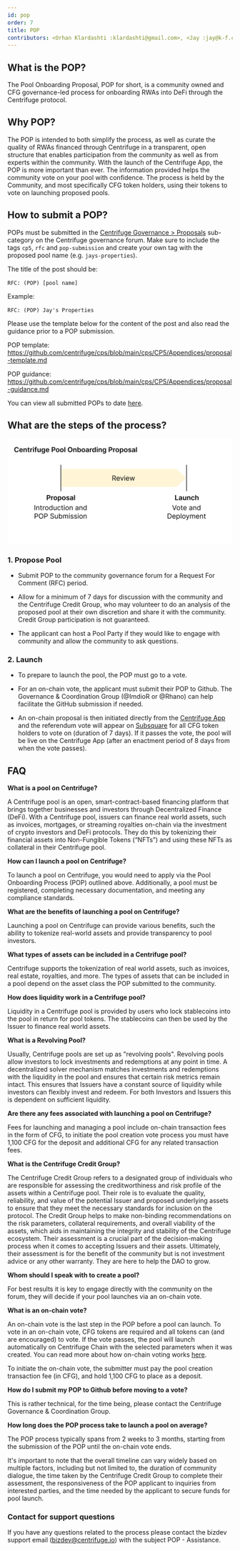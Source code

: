 ```yaml
---
id: pop
order: 7
title: POP
contributors: <Orhan Klardashti :klardashti@gmail.com>, <Jay :jay@k-f.co>
---
```


## What is the POP?

The Pool Onboarding Proposal, POP for short, is a community owned and CFG governance-led process for onboarding RWAs into DeFi through the Centrifuge protocol.

## Why POP?

The POP is intended to both simplify the process, as well as curate the quality of RWAs financed through Centrifuge in a transparent, open structure that enables participation from the community as well as from experts within the community. With the launch of the Centrifuge App, the POP is more important than ever. The information provided helps the community vote on your pool with confidence. The process is held by the Community, and most specifically CFG token holders, using their tokens to vote on launching proposed pools.

## How to submit a POP?

POPs must be submitted in the [Centrifuge Governance > Proposals](https://gov.centrifuge.io/c/cfg-governance/chain-governance/18) sub-category on the Centrifuge governance forum. Make sure to include the tags `cp5`, `rfc` and  `pop-submission` and create your own tag with the proposed pool name (e.g. `jays-properties`). 

The title of the post should be:
```
RFC: (POP) [pool name]
```
Example: 
```
RFC: (POP) Jay's Properties
```
Please use the template below for the content of the post and also read the guidance prior to a POP submission.

POP template: https://github.com/centrifuge/cps/blob/main/cps/CP5/Appendices/proposal-template.md

POP guidance: https://github.com/centrifuge/cps/blob/main/cps/CP5/Appendices/proposal-guidance.md

You can view all submitted POPs to date [here](https://gov.centrifuge.io/tag/pop-submission).

## What are the steps of the process?
![](./images/popv3.png#width=65%;)

### 1. Propose Pool

- Submit POP to the community governance forum for a Request For Comment (RFC) period.

- Allow for a minimum of 7 days for discussion with the community and the Centrifuge Credit Group, who may volunteer to do an analysis of the proposed pool at their own discretion and share it with the community. Credit Group participation is not guaranteed.

- The applicant can host a Pool Party if they would like to engage with community and allow the community to ask questions.

### 2. Launch

- To prepare to launch the pool, the POP must go to a vote.

- For an on-chain vote, the applicant must submit their POP to Github. The Governance & Coordination Group (@ImdioR or @Rhano) can help facilitate the GitHub submission if needed.

- An on-chain proposal is then initiated directly from the [Centrifuge App](https://app.centrifuge.io/) and the referendum vote will appear on [Subsquare](https://centrifuge.subsquare.io/democracy/referenda) for all CFG token holders to vote on (duration of 7 days). If it passes the vote, the pool will be live on the Centrifuge App (after an enactment period of 8 days from when the vote passes).

## FAQ

**What is a pool on Centrifuge?**

A Centrifuge pool is an open, smart-contract-based financing platform that brings together businesses and investors through Decentralized Finance (DeFi). With a Centrifuge pool, issuers can finance real world assets, such as invoices, mortgages, or streaming royalties on-chain via the investment of crypto investors and DeFi protocols. They do this by tokenizing their financial assets into Non-Fungible Tokens (“NFTs”) and using these NFTs as collateral in their Centrifuge pool.

**How can I launch a pool on Centrifuge?**

To launch a pool on Centrifuge, you would need to apply via the Pool Onboarding Process (POP) outlined above. Additionally, a pool must be registered, completing necessary documentation, and meeting any compliance standards.

**What are the benefits of launching a pool on Centrifuge?**

Launching a pool on Centrifuge can provide various benefits, such the ability to tokenize real-world assets and provide transparency to pool investors.

**What types of assets can be included in a Centrifuge pool?**

Centrifuge supports the tokenization of real world assets, such as invoices, real estate, royalties, and more. The types of assets that can be included in a pool depend on the asset class the POP submitted to the community.

**How does liquidity work in a Centrifuge pool?**

Liquidity in a Centrifuge pool is provided by users who lock stablecoins into the pool in return for pool tokens. The stablecoins can then be used by the Issuer to finance real world assets.

**What is a Revolving Pool?**

Usually, Centrifuge pools are set up as "revolving pools". Revolving pools allow investors to lock investments and redemptions at any point in time. A decentralized solver mechanism matches investments and redemptions with the liquidity in the pool and ensures that certain risk metrics remain intact. This ensures that Issuers have a constant source of liquidity while investors can flexibly invest and redeem. For both Investors and Issuers this is dependent on sufficient liquidity.

**Are there any fees associated with launching a pool on Centrifuge?**

Fees for launching and managing a pool include on-chain transaction fees in the form of CFG, to initiate the pool creation vote process you must have 1,100 CFG for the deposit and additional CFG for any related transaction fees. 

**What is the Centrifuge Credit Group?**

The Centrifuge Credit Group refers to a designated group of individuals who are responsible for assessing the creditworthiness and risk profile of the assets within a Centrifuge pool. Their role is to evaluate the quality, reliability, and value of the potential Issuer and proposed underlying assets to ensure that they meet the necessary standards for inclusion on the protocol. The Credit Group helps to make non-binding recommendations on the risk parameters, collateral requirements, and overall viability of the assets, which aids in maintaining the integrity and stability of the Centrifuge ecosystem. Their assessment is a crucial part of the decision-making process when it comes to accepting Issuers and their assets. Ultimately, their assessment is for the benefit of the community but is not investment advice or any other warranty. They are here to help the DAO to grow.

**Whom should I speak with to create a pool?**

For best results it is key to engage directly with the community on the forum, they will decide if your pool launches via an on-chain vote.

**What is an on-chain vote?**

An on-chain vote is the last step in the POP before a pool can launch. To vote in an on-chain vote, CFG tokens are required and all tokens can (and are encouraged) to vote. If the vote passes, the pool will launch automatically on Centrifuge Chain with the selected parameters when it was created. You can read more about how on-chain voting works [here](https://docs.centrifuge.io/use/onchain-voting/).

To initiate the on-chain vote, the submitter must pay the pool creation transaction fee (in CFG), and hold 1,100 CFG to place as a deposit.

**How do I submit my POP to Github before moving to a vote?**

This is rather technical, for the time being, please contact the Centrifuge Governance & Coordination Group.

**How long does the POP process take to launch a pool on average?**

The POP process typically spans from 2 weeks to 3 months, starting from the submission of the POP until the on-chain vote ends. 

It's important to note that the overall timeline can vary widely based on multiple factors, including but not limited to, the duration of community dialogue, the time taken by the Centrifuge Credit Group to complete their assessment, the responsiveness of the POP applicant to inquiries from interested parties, and the time needed by the applicant to secure funds for pool launch.

### Contact for support questions 
If you have any questions related to the process please contact the bizdev support email (bizdev@centrifuge.io) with the subject POP - Assistance.
